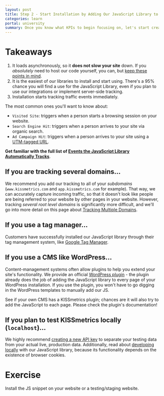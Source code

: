 ```yaml
---
layout: post
title: Step 2 - Start Installation by Adding Our JavaScript Library to Your Website
categories: learn
portal: university
summary: Once you know what KPIs to begin focusing on, let's start creating events, starting with installing our JavaScript Library.
---
```

<div id="wistia_256139b3f9" class="wistia_embed wistia-embed" data-video-width="640" data-video-height="400">
</div>

# Takeaways

1. It loads asynchronously, so it **does not slow your site** down. If you *absolutely* need to host our code yourself, you can, but [keep these points in mind][self-hosting].
2. It is the easiest of our libraries to install and start using. There's a 95% chance you will find a use for the JavaScript Library, even if you plan to use our integrations or implement server-side tracking.
3. Installation starts tracking traffic events immediately.

The most common ones you'll want to know about:

* `Visited Site`: triggers when a person starts a browsing session on your website.
* `Search Engine Hit`: triggers when a person arrives to your site via organic search.
* `Ad Campaign Hit`: triggers when a person arrives to your site using a [UTM-tagged URL][utm].

**Get familiar with the full list of [Events the JavaScript Library Automatically Tracks][auto-track]**.

## If you are tracking several domains...

We recommend you add our tracking to all of your *subdomains* (`www.kissmetrics.com` and `app.kissmetrics.com` for example). That way, we can accurately capture incoming traffic, so that it doesn't look like people are being referred to your website by other pages in your website. However, tracking *several root level domains* is significantly more difficult, and we'll go into more detail on this page about [Tracking Multiple Domains][multiple-domains].

## If you use a tag manager...

Customers have successfully installed our JavaScript library through their tag management system, like [Google Tag Manager][gtm].

## If you use a CMS like WordPress...

Content-management systems often allow plugins to help you extend your site's functionality. We provide an official [WordPress plugin][wp-plugin] - the plugin already does the job of adding the JavaScript library to every page of your WordPress installation. If you use the plugin, you won't have to go digging in the WordPress templates to manually add our JS.

See if your own CMS has a KISSmetrics plugin; chances are it will also try to add the JavaScript to each page. Please check the plugin's documentation!

## If you plan to test KISSmetrics locally (`localhost`)...

We highly recommend [creating a new API key][create-product] to separate your testing data from your actual live, production data. Additionally, read about [developing locally][local] with our JavaScript library, because its functionality depends on the existence of browser cookies.

# Exercise
<div class="alert alert-success alert-block">
Install the JS snippet on your website or a testing/staging website.
</div>

[self-hosting]: /apis/javascript/hosting-js-yourself
[auto-track]: /apis/javascript#events-automatically-tracked
[utm]: /integrations/utm-variables
[multiple-domains]: /apis/javascript/tracking-multiple-domains
[gtm]: /apis/javascript/google-tag-manager
[create-product]: /how-tos/create-site
[local]: /advanced/local-development
[wp-plugin]: /integrations/wordpress

<script charset="ISO-8859-1" src="http://fast.wistia.com/static/E-v1.js">
</script>
<script type="text/javascript">
loadKMTrackableVideo("256139b3f9", "Installing KM on Individual HTML Files");
</script>